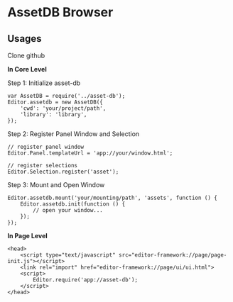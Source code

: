 # AssetDB Browser

## Usages

Clone github

**In Core Level**

Step 1: Initialize asset-db

```
var AssetDB = require('../asset-db');
Editor.assetdb = new AssetDB({
    'cwd': 'your/project/path',
    'library': 'library',
});
```

Step 2: Register Panel Window and Selection

```
// register panel window
Editor.Panel.templateUrl = 'app://your/window.html';

// register selections
Editor.Selection.register('asset');
```

Step 3: Mount and Open Window

```
Editor.assetdb.mount('your/mounting/path', 'assets', function () {
    Editor.assetdb.init(function () {
        // open your window...
    });
});
```

**In Page Level**

```
<head>
    <script type="text/javascript" src="editor-framework://page/page-init.js"></script>
    <link rel="import" href="editor-framework://page/ui/ui.html">
    <script>
        Editor.require('app://asset-db');
    </script>
</head>
```

